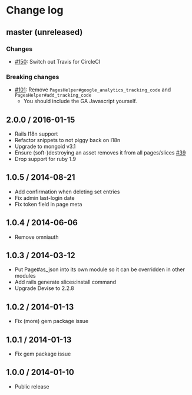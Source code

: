 # Change log

## master (unreleased)

### Changes
- [#150](https://github.com/withassociates/slices/pull/150): Switch out Travis for CircleCI

### Breaking changes
- [#101](https://github.com/withassociates/slices/pull/101): Remove `PagesHelper#google_analytics_tracking_code` and `PagesHelper#add_tracking_code`
    * You should include the GA Javascript yourself.

## 2.0.0 / 2016-01-15

* Rails I18n support
* Refactor snippets to not piggy back on I18n
* Upgrade to mongoid v3.1
* Ensure (soft-)destroying an asset removes it from all pages/slices [#39](https://github.com/withassociates/slices/pull/39)
* Drop support for ruby 1.9

## 1.0.5 / 2014-08-21

* Add confirmation when deleting set entries
* Fix admin last-login date
* Fix token field in page meta

## 1.0.4 / 2014-06-06

* Remove omniauth

## 1.0.3 / 2014-03-12

* Put Page#as_json into its own module so it can be overridden in other modules
* Add rails generate slices:install command
* Upgrade Devise to 2.2.8

## 1.0.2 / 2014-01-13

* Fix (more) gem package issue

## 1.0.1 / 2014-01-13

* Fix gem package issue

## 1.0.0 / 2014-01-10

* Public release

